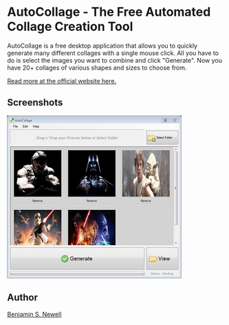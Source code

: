 AutoCollage - The Free Automated Collage Creation Tool
======================================================

AutoCollage is a free desktop application that allows you to quickly generate many different collages with a single mouse click. All you have to do is select the images you want to combine and click "Generate". Now you have 20+ collages of various shapes and sizes to choose from. 

[Read more at the official website here.](http://www.relabit.com/autocollage)


Screenshots
-----------
![Screenshot](/screenshots/ac2.jpg)


Author
------
[Benjamin S. Newell](http://www.relabit.com)